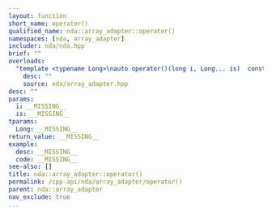 ```yaml
---
layout: function
short_name: operator()
qualified_name: nda::array_adapter::operator()
namespaces: [nda, array_adapter]
includer: nda/nda.hpp
brief: ""
overloads:
  "template <typename Long>\nauto operator()(long i, Long... is)  const":
    desc: ""
    source: nda/array_adapter.hpp
desc: ""
params:
  i: __MISSING__
  is: __MISSING__
tparams:
  Long: __MISSING__
return_value: __MISSING__
example:
  desc: __MISSING__
  code: __MISSING__
see-also: []
title: nda::array_adapter::operator()
permalink: /cpp-api/nda/array_adapter/operator()
parent: nda::array_adapter
nav_exclude: true
...
```


